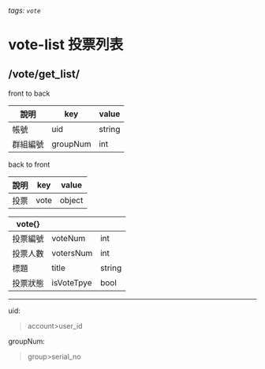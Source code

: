 ###### tags: `vote`
# vote-list 投票列表
## /vote/get_list/
front to back

| 說明     | key     | value |
| -------- | ------- | ----- |
| 帳號     | uid      | string |
| 群組編號 | groupNum | int   |


back to front

| 說明 | key  | value  |
| ---- | ---- | ------ |
| 投票 | vote | object |

| vote{}   |            |        |
| -------- | ---------- | ------ |
| 投票編號 | voteNum    | int    |
| 投票人數 | votersNum  | int    |
| 標題     | title      | string |
| 投票狀態 | isVoteTpye | bool   |

---
uid:
 >account>user_id

groupNum:
 >group>serial_no